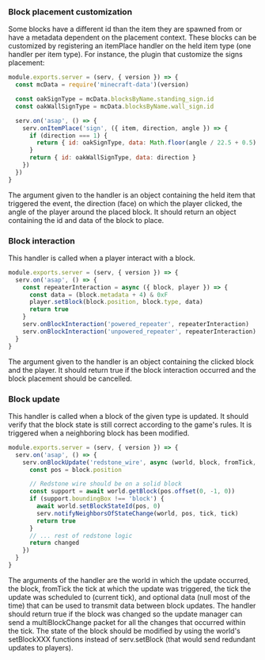 ### Block placement customization

Some blocks have a different id than the item they are spawned from or have a metadata dependent on the placement context. These blocks can be customized by registering an itemPlace handler on the held item type (one handler per item type). For instance, the plugin that customize the signs placement:
```javascript
module.exports.server = (serv, { version }) => {
  const mcData = require('minecraft-data')(version)

  const oakSignType = mcData.blocksByName.standing_sign.id
  const oakWallSignType = mcData.blocksByName.wall_sign.id

  serv.on('asap', () => {
    serv.onItemPlace('sign', ({ item, direction, angle }) => {
      if (direction === 1) {
        return { id: oakSignType, data: Math.floor(angle / 22.5 + 0.5) & 0xF }
      }
      return { id: oakWallSignType, data: direction }
    })
  })
}
```
The argument given to the handler is an object containing the held item that triggered the event, the direction (face) on which the player clicked, the angle of the player around the placed block. It should return an object containing the id and data of the block to place.

### Block interaction

This handler is called when a player interact with a block.
```javascript
module.exports.server = (serv, { version }) => {
  serv.on('asap', () => {
    const repeaterInteraction = async ({ block, player }) => {
      const data = (block.metadata + 4) & 0xF
      player.setBlock(block.position, block.type, data)
      return true
    }
    serv.onBlockInteraction('powered_repeater', repeaterInteraction)
    serv.onBlockInteraction('unpowered_repeater', repeaterInteraction)
  }
}
```
The argument given to the handler is an object containing the clicked block and the player. It should return true if the block interaction occurred and the block placement should be cancelled.

### Block update

This handler is called when a block of the given type is updated. It should verify that the block state is still correct according to the game's rules. It is triggered when a neighboring block has been modified.
```javascript
module.exports.server = (serv, { version }) => {
  serv.on('asap', () => {
    serv.onBlockUpdate('redstone_wire', async (world, block, fromTick, tick, data) => {
      const pos = block.position

      // Redstone wire should be on a solid block
      const support = await world.getBlock(pos.offset(0, -1, 0))
      if (support.boundingBox !== 'block') {
        await world.setBlockStateId(pos, 0)
        serv.notifyNeighborsOfStateChange(world, pos, tick, tick)
        return true
      }
      // ... rest of redstone logic
      return changed
    })
  }
}
```
The arguments of the handler are the world in which the update occurred, the block, fromTick the tick at which the update was triggered, the tick the update was scheduled to (current tick), and optional data (null most of the time) that can be used to transmit data between block updates. The handler should return true if the block was changed so the update manager can send a multiBlockChange packet for all the changes that occurred within the tick. The state of the block should be modified by using the world's setBlockXXX functions instead of serv.setBlock (that would send redundant updates to players).
